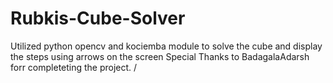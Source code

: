 # Rubkis-Cube-Solver
Utilized python opencv and kociemba module to solve the cube and display the steps using arrows on the screen
Special Thanks to BadagalaAdarsh forr completeting the project.
/
